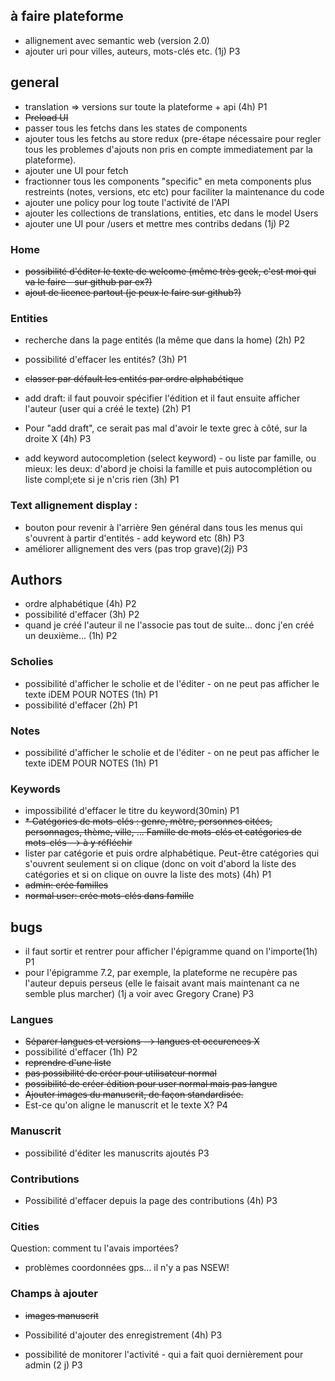 ## à faire plateforme

- allignement avec semantic web (version 2.0)
- ajouter uri pour villes, auteurs, mots-clés etc. (1j) P3

## general
- translation => versions sur toute la plateforme + api (4h) P1
- ~~Preload UI~~
- passer tous les fetchs dans les states de components
- ajouter tous les fetchs au store redux (pre-étape nécessaire pour regler tous les problemes d'ajouts non pris en compte immediatement par la plateforme).
- ajouter une UI pour fetch
- fractionner tous les components "specific" en meta components plus restreints (notes, versions, etc etc) pour faciliter la maintenance du code
- ajouter une policy pour log toute l'activité de l'API
- ajouter les collections de translations, entities, etc dans le model Users
- ajouter une UI pour /users et mettre mes contribs dedans (1j) P2


### Home
- ~~possibilité d'éditer le texte de welcome (même très geek, c'est moi qui va le faire - sur github par ex?)~~
- ~~ajout de licence partout (je peux le faire sur github?)~~

### Entities
- recherche dans la page entités (la même que dans la home) (2h) P2

- possibilité d'effacer les entités? (3h) P1

- ~~classer par défault les entités par ordre alphabétique~~
- add draft: il faut pouvoir spécifier l'édition et il faut ensuite afficher l'auteur (user qui a créé le texte) (2h) P1
- Pour "add draft", ce serait pas mal d'avoir le texte grec à côté, sur la droite X (4h) P3
- add keyword autocompletion (select keyword) - ou liste par famille, ou mieux: les deux: d'abord je choisi la famille et puis autocomplétion ou liste compl;ete si je n'cris rien (3h) P1

### Text allignement display :
- bouton pour revenir à l'arrière 9en général dans tous les menus qui s'ouvrent à partir d'entités - add keyword etc (8h) P3
- améliorer allignement des vers (pas trop grave)(2j) P3

## Authors
- ordre alphabétique (4h) P2
- possibilité d'effacer (3h) P2
- quand je créé l'auteur il ne l'associe pas tout de suite... donc j'en créé un deuxième... (1h) P2

### Scholies
- possibilité d'afficher le scholie et de l'éditer - on ne peut pas afficher le texte iDEM POUR NOTES (1h) P1
- possibilité d'effacer (2h) P1
### Notes
- possibilité d'afficher le scholie et de l'éditer - on ne peut pas afficher le texte iDEM POUR NOTES (1h) P1
### Keywords
- impossibilité d'effacer le titre du keyword(30min) P1
- ~~* Catégories de mots-clés : genre, mètre, personnes citées, personnages, thème, ville, ... Famille de mots-clés et catégories de mots-clés --> à y réfléchir~~
- lister par catégorie et puis ordre alphabétique. Peut-être catégories qui s'ouvrent seulement si on clique (donc on voit d'abord la liste des catégories et si on clique on ouvre la liste des mots) (4h) P1
- ~~admin: crée familles~~
- ~~normal user: crée mots-clés dans famille~~


## bugs
- il faut sortir et rentrer pour afficher l'épigramme quand on l'importe(1h) P1
- pour l'épigramme 7.2, par exemple, la plateforme ne recupère pas l'auteur depuis perseus (elle le faisait avant mais maintenant ca ne semble plus marcher) (1j a voir avec Gregory Crane) P3


### Langues
- ~~Séparer langues et versions --> langues et occurences X~~
- possibilité d'effacer (1h) P2
- ~~reprendre d'une liste~~
- ~~pas possibilité de créer pour utilisateur normal~~
- ~~possibilité de créer édition pour user normal mais pas langue~~
- ~~Ajouter images du manuscrit, de façon standardisée.~~
- Est-ce qu'on aligne le manuscrit et le texte X? P4

### Manuscrit
- possibilité d'éditer les manuscrits ajoutés P3
### Contributions
- Possibilité d'effacer depuis la page des contributions (4h) P3
### Cities
Question: comment tu l'avais importées?
- problèmes coordonnées gps... il n'y a pas NSEW!

### Champs à ajouter
- ~~images manuscrit~~
- Possibilité d'ajouter des enregistrement (4h) P3

- possibilité de monitorer l'activité - qui a fait quoi dernièrement pour admin (2 j) P3
